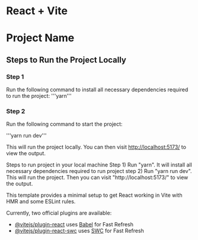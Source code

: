 # React + Vite
# Project Name

## Steps to Run the Project Locally

### Step 1
Run the following command to install all necessary dependencies required to run the project:
'''yarn'''

### Step 2
Run the following command to start the project:

'''yarn run dev'''


This will run the project locally. You can then visit [http://localhost:5173/](http://localhost:5173/) to view the output.

Steps to run project in your local machine
Step 1) Run "yarn". It will install all necessary dependencies required to run project
step 2) Run "yarn run dev". This will run the project. Then you can visit "http://localhost:5173/" to view the output.


This template provides a minimal setup to get React working in Vite with HMR and some ESLint rules.

Currently, two official plugins are available:

- [@vitejs/plugin-react](https://github.com/vitejs/vite-plugin-react/blob/main/packages/plugin-react/README.md) uses [Babel](https://babeljs.io/) for Fast Refresh
- [@vitejs/plugin-react-swc](https://github.com/vitejs/vite-plugin-react-swc) uses [SWC](https://swc.rs/) for Fast Refresh
